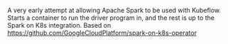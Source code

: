 A very early attempt at allowing Apache Spark to be used with Kubeflow.
Starts a container to run the driver program in, and the rest is up to the Spark on K8s integration.
Based on https://github.com/GoogleCloudPlatform/spark-on-k8s-operator
